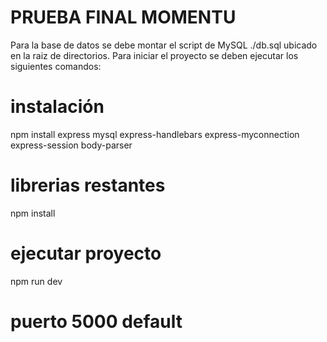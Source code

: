 # PRUEBA FINAL MOMENTU
Para la base de datos se debe montar el script de MySQL ./db.sql ubicado en la raiz de directorios. 
Para iniciar el proyecto se deben ejecutar los siguientes comandos:

# instalación
npm install express mysql express-handlebars express-myconnection express-session body-parser
# librerias restantes 
npm install

# ejecutar proyecto
npm run dev

# puerto 5000 default

